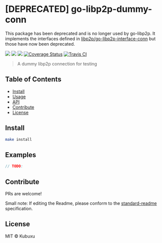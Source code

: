 [DEPRECATED] go-libp2p-dummy-conn
==================

This package has been deprecated and is no longer used by go-libp2p. It implements the interfaces defined in [libp2p/go-libp2p-interface-conn](https://github.com/libp2p/go-libp2p-interface-conn/) but those have now been deprecated.


[![](https://img.shields.io/badge/made%20by-Protocol%20Labs-blue.svg?style=flat-square)](https://protocol.ai)
[![](https://img.shields.io/badge/project-IPFS-blue.svg?style=flat-square)](https://libp2p.io/)
[![](https://img.shields.io/badge/freenode-%23ipfs-blue.svg?style=flat-square)](https://webchat.freenode.net/?channels=%23ipfs)
[![Coverage Status](https://img.shields.io/codecov/c/github/libp2p/go-libp2p-dummy-conn.svg?style=flat-square&branch=master)](https://codecov.io/github/libp2p/go-libp2p-dummy-conn?branch=master)
[![Travis CI](https://travis-ci.org/libp2p/go-libp2p-dummy-conn.svg?branch=master)](https://travis-ci.org/libp2p/go-libp2p-dummy-conn)

> A dummy libp2p connection for testing


## Table of Contents

- [Install](#install)
- [Usage](#usage)
- [API](#api)
- [Contribute](#contribute)
- [License](#license)

## Install

```sh
make install
```

## Examples

```go
// TODO:
```

## Contribute

PRs are welcome!

Small note: If editing the Readme, please conform to the [standard-readme](https://github.com/RichardLitt/standard-readme) specification.

## License

MIT © Kubuxu
